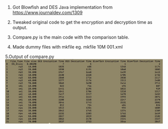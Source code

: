 1. Got Blowfish and DES Java implementation from https://www.journaldev.com/1309

2. Tweaked original code to get the encryption and decryption time as output.

3. Compare.py is the main code with the comparison table.

4. Made dummy files with
        mkfile <size> <filaname>
        eg. mkfile 10M 001.xml
    
5.Output of compare.py
 ![Comparison of DES and Blowfish Encryption and Decryption](Output.png)
